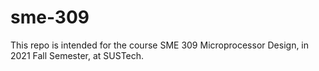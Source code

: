 # sme-309
This repo is intended for the course SME 309 Microprocessor Design, in 2021 Fall Semester, at SUSTech.
